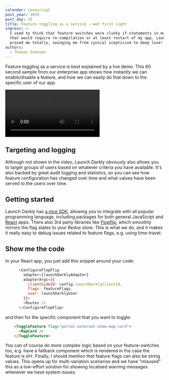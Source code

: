 ```yaml
---
calendar: javascript
post_year: 2019
post_day: 15
title: Feature toggling as a service – ❤️at first sight
ingress: >-
  I used to think that feature switches were clunky if-statements in my code
  that would require re-compilation or at least restart of my app. Launch Darkly
  proved me totally, swinging me from cynical scepticism to deep love!
authors:
  - Thomas Svensen
---
```

Feature toggling as a service is best explained by a live demo. This 60 second sample from our enterprise app shows how instantly we can enable/disable a feature, and how we can easily do that down to the specific user of our app.

<video controls>
  <source src="https://github.com/thomassvensen/host-a-video/blob/master/Feature%20Flag%20demo.mp4?raw=true" type="video/mp4">
  Your browser does not support the video tag.
</video>

## Targeting and logging
Although not shown in the video, Launch Darkly obviously also allows you to target groups of users based on whatever criteria you have available. It's also backed by great audit logging and statistics, so you can see how feature configuration has changed over time and what values have been served to the users over time.

## Getting started
Launch Darkly has [a nice SDK](https://docs.launchdarkly.com/docs/js-sdk-reference), allowing you to integrate with all popular programming language, including packages for both general JavaScript and [React](https://docs.launchdarkly.com/docs/react-sdk-reference) apps. There also 3rd party libraries like [Flopflip](https://github.com/tdeekens/flopflip), which smoothly mirrors the flag states to your Redux store. This is what we do, and it makes it really easy to debug issues related to feature flags, e.g. using time-travel.

## Show me the code
In your React app, you just add this snippet around your code:

``` javascript
      <ConfigureFlopFlip
        adapter={launchDarklyAdapter}
        adapterArgs={{
          clientSideId: config.launchDarklyClientId,
          flags: featureFlags,
          user: launchDarklyUser
        }}>
        <Routes />
      </ConfigureFlopFlip>
```

and then for the specific component that you want to toggle:

``` html
    <ToggleFeature flag="portal-external-show-map-card">
      <MapCard />
    </ToggleFeature> 
```

You can of course do more complex logic based on your feature-switches too, e.g. have a fallback component which is rendered in the case the feature is `OFF`. Finally, I should mention that feature flags can also be string values. This opens up for multi-variation scenarios and we have "misused" this as a low-effort solution for showing localised warning messages whenever we have system issues.
